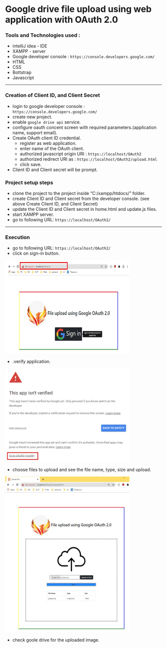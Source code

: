 # Google drive file upload using web application with OAuth 2.0 

### Tools and Technologies used :
- intelliJ idea - IDE
- XAMPP - server
- Google developer console : ``` https://console.developers.google.com/ ```
- HTML
- CSS
- Bottstrap
- Javascript
 -------------- 
### Creation of Client ID, and Client Secret

- login to google developer console : ``` https://console.developers.google.com/ ```
- create new project.
- enable ```google drive api``` service.
- configure oauth concent screen with required parameters.(application name, support email).
- Create OAuth client ID credential.
    - register as web application.
    - enter name of the OAuth client.
    - authorized javascript origin URI :  ``` https://localhost/OAuth2 ```
    - authorized redirect URI as : ``` https://localhost/OAuth2/upload.html ```
    - click save.
- Client ID and Client secret will be prompt.


### Project setup steps

- clone the project to the project inside “C:/xampp/htdocs/” folder.
- create Client ID and Client secret from the developer console. (see above Create Client ID, and Client Secret)
- update the Client ID and Client secret in home.html and update.js files.
- start XAMPP server.
- go to following URL: ``` https://localhost/OAuth2/ ```
 --------------
### Execution

- go to following URL: ``` https://localhost/OAuth2/ ```
- click on sign-in button.
<img src="/application snaps/home.jpeg" alt="home page" width="400" height="300" />

- .verify application.
<img src="/application snaps/authorization.jpeg" alt="home page" width="400" height="300" />

- choose files to upload and see the file name, type, size and upload.
<img src="/application snaps/upload.jpeg" alt="home page" width="400" height="500" />

- check goole drive for the uploaded image.
